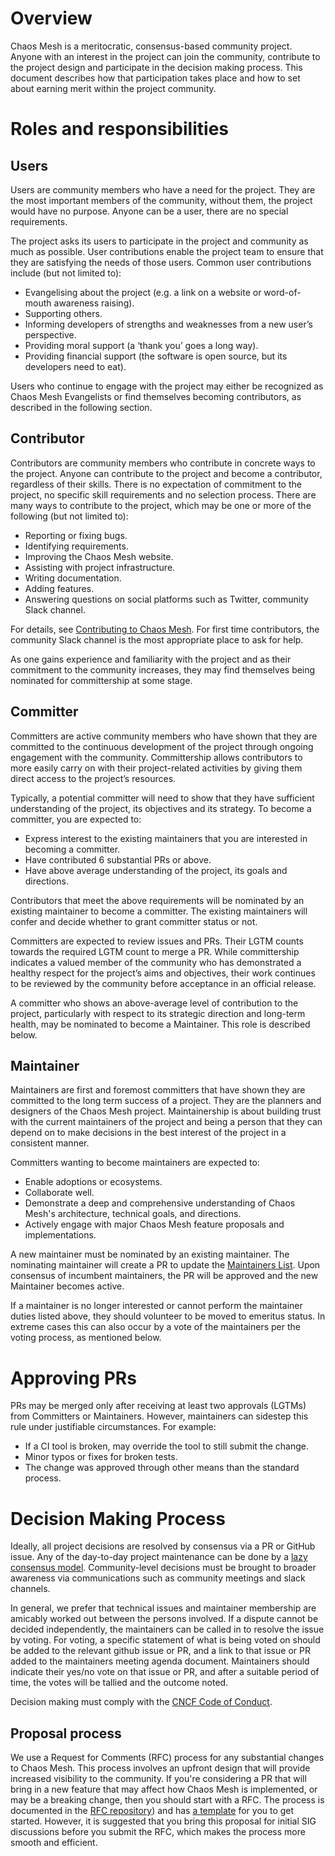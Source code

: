 # Overview

Chaos Mesh is a meritocratic, consensus-based community project. Anyone with an interest in the project can join the community, contribute to the project design and participate in the decision making process. This document describes how that participation takes place and how to set about earning merit within the project community.

# Roles and responsibilities

## Users

Users are community members who have a need for the project. They are the most important members of the community, without them, the project would have no purpose. Anyone can be a user, there are no special requirements.

The project asks its users to participate in the project and community as much as possible. User contributions enable the project team to ensure that they are satisfying the needs of those users. Common user contributions include (but not limited to):

- Evangelising about the project (e.g. a link on a website or word-of-mouth awareness raising).
- Supporting others.
- Informing developers of strengths and weaknesses from a new user’s perspective.
- Providing moral support (a ‘thank you’ goes a long way).
- Providing financial support (the software is open source, but its developers need to eat).

Users who continue to engage with the project may either be recognized as Chaos Mesh Evangelists or find themselves becoming contributors, as described in the following section.

## Contributor

Contributors are community members who contribute in concrete ways to the project. Anyone can contribute to the project and become a contributor, regardless of their skills. There is no expectation of commitment to the project, no specific skill requirements and no selection process. There are many ways to contribute to the project, which may be one or more of the following (but not limited to):

- Reporting or fixing bugs.
- Identifying requirements.
- Improving the Chaos Mesh website.
- Assisting with project infrastructure.
- Writing documentation.
- Adding features.
- Answering questions on social platforms such as Twitter, community Slack channel.

For details, see [Contributing to Chaos Mesh](https://github.com/chaos-mesh/chaos-mesh/blob/master/CONTRIBUTING.md). For first time contributors, the community Slack channel is the most appropriate place to ask for help.

As one gains experience and familiarity with the project and as their commitment to the community increases, they may find themselves being nominated for committership at some stage.

## Committer

Committers are active community members who have shown that they are committed to the continuous development of the project through ongoing engagement with the community. Committership allows contributors to more easily carry on with their project-related activities by giving them direct access to the project’s resources.

Typically, a potential committer will need to show that they have sufficient understanding of the project, its objectives and its strategy. To become a committer, you are expected to:

- Express interest to the existing maintainers that you are interested in becoming a committer.
- Have contributed 6 substantial PRs or above.
- Have above average understanding of the project, its goals and directions.

Contributors that meet the above requirements will be nominated by an existing maintainer to become a committer. The existing maintainers will confer and decide whether to grant committer status or not.

Committers are expected to review issues and PRs. Their LGTM counts towards the required LGTM count to merge a PR. While committership indicates a valued member of the community who has demonstrated a healthy respect for the project’s aims and objectives, their work continues to be reviewed by the community before acceptance in an official release.

A committer who shows an above-average level of contribution to the project, particularly with respect to its strategic direction and long-term health, may be nominated to become a Maintainer. This role is described below.

## Maintainer

Maintainers are first and foremost committers that have shown they are committed to the long term success of a project. They are the planners and designers of the Chaos Mesh project. Maintainership is about building trust with the current maintainers of the project and being a person that they can depend on to make decisions in the best interest of the project in a consistent manner.

Committers wanting to become maintainers are expected to:

- Enable adoptions or ecosystems.
- Collaborate well.
- Demonstrate a deep and comprehensive understanding of Chaos Mesh's architecture, technical goals, and directions.
- Actively engage with major Chaos Mesh feature proposals and implementations.

A new maintainer must be nominated by an existing maintainer. The nominating maintainer will create a PR to update the [Maintainers List](https://github.com/chaos-mesh/chaos-mesh/blob/master/MAINTAINERS.md). Upon consensus of incumbent maintainers, the PR will be approved and the new Maintainer becomes active.

If a maintainer is no longer interested or cannot perform the maintainer duties listed above, they should volunteer to be moved to emeritus status. In extreme cases this can also occur by a vote of the maintainers per the voting process, as mentioned below.

# Approving PRs

PRs may be merged only after receiving at least two approvals (LGTMs) from Committers or Maintainers. However, maintainers can sidestep this rule under justifiable circumstances. For example:

- If a CI tool is broken, may override the tool to still submit the change.
- Minor typos or fixes for broken tests.
- The change was approved through other means than the standard process.

# Decision Making Process

Ideally, all project decisions are resolved by consensus via a PR or GitHub issue. Any of the day-to-day project maintenance can be done by a [lazy consensus model](https://communitymgt.fandom.com/wiki/Lazy_consensus). Community-level decisions must be brought to broader awareness via communications such as community meetings and slack channels.

In general, we prefer that technical issues and maintainer membership are amicably worked out between the persons involved. If a dispute cannot be decided independently, the maintainers can be called in to resolve the issue by voting. For voting, a specific statement of what is being voted on should be added to the relevant github issue or PR, and a link to that issue or PR added to the maintainers meeting agenda document. Maintainers should indicate their yes/no vote on that issue or PR, and after a suitable period of time, the votes will be tallied and the outcome noted.

Decision making must comply with the [CNCF Code of Conduct](https://github.com/chaos-mesh/chaos-mesh/blob/master/CODE_OF_CONDUCT.md).

## Proposal process

We use a Request for Comments (RFC) process for any substantial changes to Chaos Mesh. This process involves an upfront design that will provide increased visibility to the community. If you're considering a PR that will bring in a new feature that may affect how Chaos Mesh is implemented, or may be a breaking change, then you should start with a RFC. The process is documented in the [RFC repository](https://github.com/chaos-mesh/rfcs)) and has [a template](https://github.com/chaos-mesh/rfcs/blob/main/template.md) for you to get started. However, it is suggested that you bring this proposal for initial SIG discussions before you submit the RFC, which makes the process more smooth and efficient.